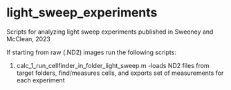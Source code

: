 # light_sweep_experiments
 Scripts for analyzing light sweep experiments published in Sweeney and McClean, 2023
 
 If starting from raw (.ND2) images run the following scripts:
 1. calc_1_run_cellfinder_in_folder_light_sweep.m
    -loads ND2 files from target folders, find/measures cells, and exports set of measurements for each experiment

